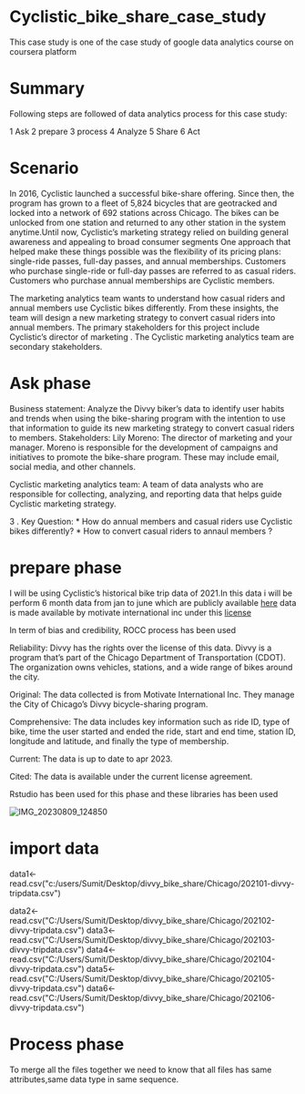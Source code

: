 



# Cyclistic_bike_share_case_study

This case study is one of the case study of google data analytics course on coursera platform

# Summary
Following steps are followed of data analytics process for this case study:

1 Ask 2 prepare 3 process 4 Analyze 5 Share 6 Act

# Scenario
In 2016, Cyclistic launched a successful bike-share offering. Since then, the program has grown to a fleet of 5,824 bicycles that are geotracked and locked into a network of 692 stations across Chicago. The bikes can be unlocked from one station and returned to any other station in the system anytime.Until now, Cyclistic’s marketing strategy relied on building general awareness and appealing to broad consumer segments One approach that helped make these things possible was the flexibility of its pricing plans: single-ride passes, full-day passes, and annual memberships. Customers who purchase single-ride or full-day passes are referred to as casual riders. Customers who purchase annual memberships are Cyclistic members.

The marketing analytics team wants to understand how casual riders and annual members use Cyclistic bikes differently. From these insights, the team will design a new marketing strategy to convert casual riders into annual members. The primary stakeholders for this project include Cyclistic’s director of marketing . The Cyclistic marketing analytics team are secondary stakeholders.

# Ask phase

Business statement:
Analyze the Divvy biker’s data to identify user habits and trends when using the bike-sharing program with the intention to use that information to guide its new marketing strategy to convert casual riders to members.
Stakeholders:
Lily Moreno: The director of marketing and your manager. Moreno is responsible for the development of campaigns and initiatives to promote the bike-share program. These may include email, social media, and other channels.

Cyclistic marketing analytics team: A team of data analysts who are responsible for collecting, analyzing, and reporting data that helps guide Cyclistic marketing strategy.

3 . Key Question: * How do annual members and casual riders use Cyclistic bikes differently? * How to convert casual riders to annaul members ?

# prepare phase

I will be using Cyclistic’s historical bike trip data of 2021.In this data i will be perform 6 month data from jan to june which are publicly available [here](https://divvy-tripdata.s3.amazonaws.com/index.html) data is made available by motivate international inc under this [license](https://ride.divvybikes.com/data-license-agreement)

In term of bias and credibility, ROCC process has been used

Reliability: Divvy has the rights over the license of this data. Divvy is a program that’s part of the Chicago Department of Transportation (CDOT). The organization owns vehicles, stations, and a wide range of bikes around the city.

Original: The data collected is from Motivate International Inc. They manage the City of Chicago’s Divvy bicycle-sharing program.

Comprehensive: The data includes key information such as ride ID, type of bike, time the user started and ended the ride, start and end time, station ID, longitude and latitude, and finally the type of membership.

Current: The data is up to date to apr 2023.

Cited: The data is available under the current license agreement.


Rstudio has been used for this phase and these libraries has been used

![IMG_20230809_124850](https://github.com/manhas1234/Cyclistic_bike_case_study/assets/130725137/e06350e9-05f2-4510-b183-103c0e2f5946)


# import data
data1<- read.csv("c:/users/Sumit/Desktop/divvy_bike_share/Chicago/202101-divvy-tripdata.csv")

data2<- read.csv("C:/Users/Sumit/Desktop/divvy_bike_share/Chicago/202102-divvy-tripdata.csv")
data3<- read.csv("C:/Users/Sumit/Desktop/divvy_bike_share/Chicago/202103-divvy-tripdata.csv")
data4<- read.csv("C:/Users/Sumit/Desktop/divvy_bike_share/Chicago/202104-divvy-tripdata.csv")
data5<- read.csv("C:/Users/Sumit/Desktop/divvy_bike_share/Chicago/202105-divvy-tripdata.csv")
data6<- read.csv("C:/Users/Sumit/Desktop/divvy_bike_share/Chicago/202106-divvy-tripdata.csv")

# Process phase

To merge all the files together we need to know that all files has same attributes,same data type in same sequence.
















